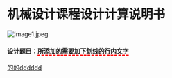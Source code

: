 # 机械设计课程设计计算说明书

![image1.jpeg](http://tuchuang-01-1251310322.cos.ap-chengdu.myqcloud.com/%E6%9C%BA%E6%A2%B0%E8%AE%BE%E8%AE%A1%E8%AE%A1%E7%AE%97%E8%AF%B4%E6%98%8E%E4%B9%A6%E5%9B%BE%E7%89%87/image1.jpeg)

#### 设计题目：<span style="border-bottom:3px dashed red;">所添加的需要加下划线的行内文字</span>

<u>的的dddddd</u>

